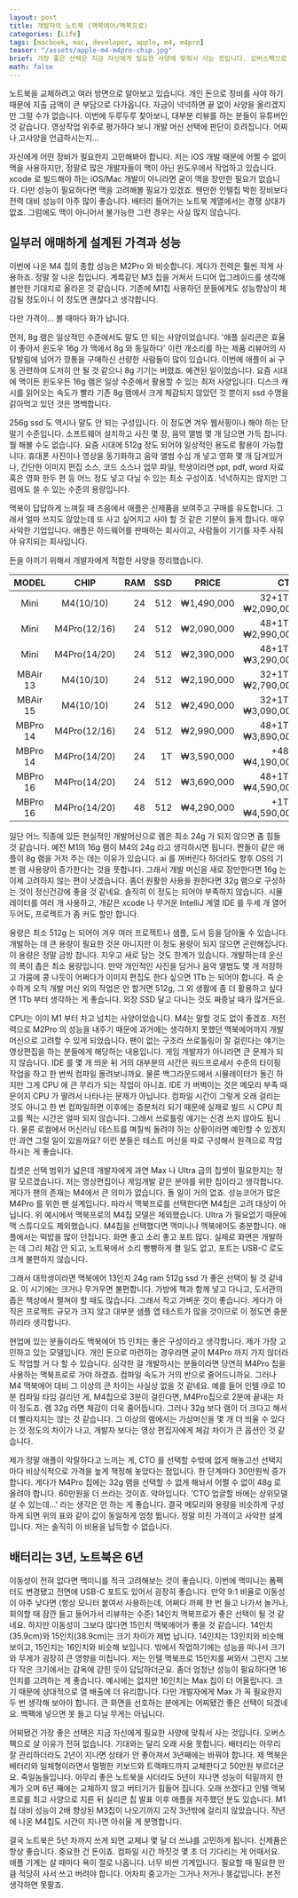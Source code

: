 ```yaml
---
layout: post
title: 개발자의 노트북 (맥북에어/맥북프로)
categories: [Life]
tags: [macbook, mac, developer, apple, m4, m4pro]
teaser: "/assets/apple-m4-m4pro-chip.jpg"
brief: 가장 좋은 선택은 지금 자신에게 필요한 사양에 맞춰서 사는 것입니다. 오버스펙으로 살 이유가 전혀 없습니다. 배터리는 아무리 잘 관리하더라도 3년째에는 바꿔야 합니다. 아무리 좋은 노트북을 사더라도 6년 째에는 교체하지 않고 버티기가 힘듭니다. 오래 쓸 수 없습니다.
math: false
---
```


노트북을 교체하려고 여러 방면으로 알아보고 있습니다. 개인 돈으로 장비를 사야 하기 때문에 지출 금액이 큰 부담으로 다가옵니다. 자금이 넉넉하면 끝 없이 사양을 올리겠지만 그럴 수가 없습니다. 이번에 두루두루 찾아보니, 대부분 리뷰를 하는 분들이 유튜버인 것 같습니다. 영상작업 위주로 평가하다 보니 개발 머신 선택에 판단이 흐려집니다. 어찌나 고사양을 언급하시는지...

자신에게 어떤 장비가 필요한지 고민해봐야 합니다. 저는 iOS 개발 때문에 어쩔 수 없이 맥을 사용하지만, 정말로 많은 개발자들이 맥이 아닌 윈도우에서 작업하고 있습니다. xcode 로 빌드해야 하는 iOS/Mac 개발이 아니라면 굳이 맥을 장만한 필요가 없습니다. 다만 성능이 필요하다면 맥을 고려해볼 필요가 있겠죠. 웬만한 인텔칩 박힌 장비보다 전력 대비 성능이 아주 많이 좋습니다. 배터리 들어가는 노트북 계열에서는 경쟁 상대가 없죠. 그럼에도 맥이 아니어서 불가능한 그런 경우는 사실 많지 않습니다.


## 일부러 애매하게 설계된 가격과 성능
이번에 나온 M4 칩의 종합 성능은 M2Pro 와 비슷합니다. 게다가 전력은 훨씬 적게 사용하죠. 정말 잘 나온 칩입니다. 계륵같던 M3 칩을 거쳐서 드디어 업그레이드를 생각해볼만한 기대치로 올라온 것 같습니다. 기존에 M1칩 사용하던 분들에게도 성능향상이 체감될 정도이니 이 정도면 괜찮다고 생각합니다.

다만 가격이... 볼 때마다 화가 납니다.

먼저, 8g 램은 일상적인 수준에서도 말도 안 되는 사양이었습니다. '애플 실리콘은 효율이 좋아서 윈도우 16g 가 맥에서 8g 와 동일하다' 이런 개소리를 하는 제품 리뷰어의 사탕발림에 넘어가 깡통을 구매하신 선량한 사람들이 많이 있습니다. 이번에 애플이 ai 구동 관련하여 도저히 안 될 것 같으니 8g 기기는 버렸죠. 예견된 일이었습니다. 요즘 시대에 맥이든 윈도우든 16g 램은 일상 수준에서 활용할 수 있는 최저 사양입니다. 디스크 캐시를 읽어오는 속도가 빨라 기존 8g 램에서 크게 체감되지 않았던 것 뿐이지 ssd 수명을 갉아먹고 있던 것은 명백합니다.

256g ssd 도 역시나 말도 안 되는 구성입니다. 이 정도면 겨우 웹서핑이나 해야 하는 단말기 수준입니다. 소프트웨어 설치하고 사진 몇 장, 음악 앨범 몇 개 담으면 가득 찹니다. 뭘 해볼 수도 없습니다. 요즘 시대에 512g 정도 되어야 일상적인 용도로 활용이 가능합니다. 휴대폰 사진이나 영상을 동기화하고 음악 앨범 수십 개 넣고 영화 몇 개 담겨있거나, 간단한 이미지 편집 소스, 코드 소스나 업무 파일, 학생이라면 ppt, pdf, word 자료 혹은 영화 한두 편 등 어느 정도 넣고 다닐 수 있는 최소 구성이죠. 넉넉하지는 않지만 그럼에도 쓸 수 있는 수준의 용량입니다.

맥북이 답답하게 느껴질 때 즈음에서 애플은 신제품을 보여주고 구매를 유도합니다. 그래서 얼마 쓰지도 않았는데 또 사고 싶어지고 사야 할 것 같은 기분이 들게 합니다. 매우 사악한 기업입니다. 애플은 하드웨어를 판매하는 회사이고, 사람들이 기기를 자주 사줘야 유지되는 회사입니다.

돈을 아끼기 위해서 개발자에게 적합한 사양을 정리했습니다.

| MODEL    | CHIP         | RAM | SSD  | PRICE      | CTO |
|:---:     | :---:        | ---:| ---: | :---:      | ---: |
| Mini     | M4(10/10)    | 24 | 512 | ₩1,490,000 | 32+1T = ₩2,090,000 |
| Mini     | M4Pro(12/16) | 24 | 512 | ₩2,090,000 | 48+1T = ₩2,990,000 |
| Mini     | M4Pro(14/20) | 24 | 512 | ₩2,390,000 | 48+1T = ₩3,290,000 |
| MBAir 13 | M4(10/10)    | 24 | 512 | ₩2,190,000 | 32+1T = ₩2,790,000 |
| MBAir 15 | M4(10/10)    | 24 | 512 | ₩2,490,000 | 32+1T = ₩3,090,000 |
| MBPro 14 | M4Pro(12/16) | 24 | 512 | ₩2,990,000 | 48+1T = ₩3,890,000 |
| MBPro 14 | M4Pro(14/20) | 24 | 1T  | ₩3,590,000 |   +48 = ₩4,190,000 |
| MBPro 16 | M4Pro(14/20) | 24 | 512 | ₩3,690,000 | 48+1T = ₩4,590,000 |
| MBPro 16 | M4Pro(14/20) | 48 | 512 | ₩4,290,000 |   +1T = ₩4,590,000 |

일단 어느 직종에 있든 현실적인 개발머신으로 램은 최소 24g 가 되지 않으면 좀 힘들 것 같습니다. 예전 M1의 16g 램이 M4의 24g 라고 생각하시면 됩니다. 짠돌이 같은 애플이 8g 램을 거저 주는 데는 이유가 있습니다. ai 를 꺼버린다 하더라도 향후 OS의 기본 램 사용량이 증가한다는 것을 뜻합니다. 그래서 개발 머신을 새로 장만한다면 16g 는 이제 고려하지 않는 편이 낫겠습니다. 좀더 원활한 사용을 원한다면 32g 램으로 구성하는 것이 정신건강에 좋을 것 같네요. 솔직히 이 정도는 되어야 부족하지 않습니다. 시뮬레이터를 여러 개 사용하고, 개같은 xcode 나 무거운 IntelliJ 계열 IDE 를 두세 개 열어 두어도, 프로젝트가 좀 커도 할만 합니다.

용량은 최소 512g 는 되어야 겨우 여러 프로젝트나 샘플, 도서 등을 담아둘 수 있습니다. 개발하는 데 큰 용량이 필요한 것은 아니지만 이 정도 용량이 되지 않으면 곤란해집니다. 이 용량은 정말 금방 찹니다. 지우고 새로 담는 것도 한계가 있습니다. 개발하는데 운신의 폭이 좁은 최소 용량입니다. 만약 개인적인 사진을 담거나 음악 앨범도 몇 개 저장하고 가뭄에 콩 나듯이 어쩌다가 이미지 편집도 한다 싶으면 1Tb 는 되어야 합니다. 즉 순수하게 오직 개발 머신 외의 작업은 안 할거면 512g, 그 외 생활에 좀 더 활용하고 싶다면 1Tb 부터 생각하는 게 좋습니다. 외장 SSD 달고 다니는 것도 짜증날 때가 많거든요.

CPU는 이미 M1 부터 차고 넘치는 사양이었습니다. M4는 말할 것도 없이 좋겠죠. 저전력으로 M2Pro 의 성능을 내주기 때문에 과거에는 생각하지 못했던 맥북에어까지 개발머신으로 고려할 수 있게 되었습니다. 팬이 없는 구조라 쓰로틀링이 잘 걸린다는 얘기는 영상편집을 하는 분들에게 해당하는 내용입니다. 게임 개발자가 아니라면 큰 문제가 되지 않습니다. IDE 를 몇 개 띄운 뒤 거의 대부분의 시간은 워드프로세서 수준의 타이핑 작업을 하고 한 번씩 컴파일 돌려보니까요. 물론 백그라운드에서 시뮬레이터가 돌긴 하지만 그게 CPU 에 큰 무리가 되는 작업이 아니죠. IDE 가 버벅이는 것은 메모리 부족 때문이지 CPU 가 딸려서 나타나는 문제가 아닙니다. 컴파일 시간이 그렇게 오래 걸리는 것도 아니고 한 번 컴파일하면 이후에는 증분처리 되기 때문에 실제로 빌드 시 CPU 최고를 찍는 시간은 얼마 되지 않습니다. 그래서 쓰로틀링 얘기는 신경 쓰지 않아도 됩니다. 물론 로컬에서 머신러닝 테스트를 며칠씩 돌려야 하는 상황이라면 예민할 수 있겠지만 과연 그럴 일이 있을까요? 이런 분들은 테스트 머신을 따로 구성해서 원격으로 작업하시는 게 좋습니다.

칩셋은 선택 범위가 넓은데 개발자에게 과연 Max 나 Ultra 급의 칩셋이 필요한지는 정말 모르겠습니다. 저는 영상편집이나 게임개발 같은 분야를 위한 칩이라고 생각합니다. 게다가 팬의 존재는 M4에서 큰 의미가 없습니다. 돌 일이 거의 없죠. 성능코어가 많은 M4Pro 를 위한 팬 설계입니다. 따라서 맥북프로를 선택한다면 M4칩은 고려 대상이 아닙니다. 위 예시에서 맥북프로의 M4칩 모델은 제외했습니다. Ultra 가 필요없기 때문에 맥 스튜디오도 제외했습니다. M4칩을 선택했다면 맥미니나 맥북에어도 충분합니다. 애플에서는 떡밥을 많이 던집니다. 화면 좋고 소리 좋고 포트 많다. 실제로 화면은 개발하는 데 그리 체감 안 되고, 노트북에서 소리 빵빵하게 켤 일도 없고, 포트는 USB-C 로도 크게 불편하지 않습니다.

그래서 대학생이라면 맥북에어 13인치 24g ram 512g ssd 가 좋은 선택이 될 것 같네요. 이 시기에는 크거나 무거우면 불편합니다. 가방에 책과 함께 넣고 다니고, 도서관의 좁은 책상에서 펼쳐야 할 때도 많습니다. 그래서 작고 가벼운 것이 좋습니다. 게다가 아직은 프로젝트 규모가 크지 않고 대부분 샘플 앱 테스트가 많을 것이므로 이 정도면 충분하리라 생각합니다.

현업에 있는 분들이라도 맥북에어 15 인치는 좋은 구성이라고 생각합니다. 제가 가장 고민하고 있는 모델입니다. 개인 돈으로 마련하는 경우라면 굳이 M4Pro 까지 가지 않더라도 작업할 거 다 할 수 있습니다. 심각한 걸 개발하시는 분들이라면 당연히 M4Pro 칩을 사용하는 맥북프로로 가야 하겠죠. 컴파일 속도가 거의 반으로 줄어드니까요. 그러나 M4 맥북에어 대비 그 이상의 큰 차이는 사실상 없을 것 같네요. 예를 들어 인텔 i9로 10분 컴파일 타임 걸리던 게, M4칩으로 3분이 걸린다면, M4Pro칩으로 2분에 끝내는 차이 정도죠. 램 32g 라면 체감이 더욱 줄어듭니다. 그러나 32g 보다 램이 더 크다고 해서 더 빨라지지는 않는 것 같습니다. 그 이상의 램에서는 가상머신을 몇 개 더 띄울 수 있다는 것 정도의 차이가 나고, 개발자 보다는 영상 편집자에게 체감 차이가 큰 옵션인 것 같습니다.

제가 정말 애플이 악랄하다고 느끼는 게, CTO 를 선택할 수밖에 없게 해놓고선 선택지마다 비상식적으로 가격을 높게 책정해 놓았다는 점입니다. 한 단계마다 30만원씩 증가합니다. 게다가 M4Pro 칩에는 32g 램을 선택할 수 없게 해놔서 어쩔 수 없이 48g 로 올려야 합니다. 60만원을 더 쓰라는 것이죠. 악마입니다. 'CTO 업글할 바에는 상위모델 살 수 있는데...' 라는 생각은 안 하는 게 좋습니다. 결국 메모리와 용량을 비슷하게 구성하게 되면 위의 표와 같이 값이 동일하게 엄청 뜁니다. 정말 미친 가격이고 사악한 설계입니다. 저는 솔직히 이 비용을 납득할 수 없습니다.


## 배터리는 3년, 노트북은 6년
이동성이 전혀 없다면 맥미니를 적극 고려해보는 것이 좋습니다. 이번에 맥미니는 폼펙터도 변경됐고 전면에 USB-C 포트도 있어서 굉장히 좋습니다. 만약 9:1 비율로 이동성이 아주 낮다면 (항상 모니터 붙여서 사용하는데, 어쩌다 까페 한 번 들고 나가서 놀거나, 회의할 때 잠깐 들고 들어가서 리뷰하는 수준) 14인치 맥북프로가 좋은 선택이 될 것 같네요. 하지만 이동성이 그보다 많다면 15인치 맥북에어가 좋을 것 같습니다. 14인치(35.9cm)와 15인치(38.9cm)는 크기 차이가 제법 납니다. 14인치는 13인치와 비슷해 보이고, 15인치는 16인치와 비슷해 보입니다. 밖에서 작업하기에는 성능을 떠나서 크기와 무게가 굉장히 큰 영향을 미칩니다. 저는 인텔 맥북프로 15인치를 써와서 그런지 그보다 작은 크기에서는 감옥에 갇힌 듯이 답답하더군요. 좀더 엄청난 성능이 필요하다면 16인치를 고려하는 게 좋습니다. 예시에는 없지만 16인치는 Max 칩이 더 어울립니다. 크기 때문에 상대적으로 열 배출에 더 유리합니다. 다만 개발자에게 Max 가 꼭 필요한지 두 번 생각해 보아야 합니다. 큰 화면을 선호하는 분에게는 어찌됐건 좋은 선택이 되겠네요. 백팩에 넣으면 못 들고 다닐 무게는 아닙니다.

어찌됐건 가장 좋은 선택은 지금 자신에게 필요한 사양에 맞춰서 사는 것입니다. 오버스펙으로 살 이유가 전혀 없습니다. 기대와는 달리 오래 사용 못합니다. 배터리는 아무리 잘 관리하더라도 2년이 지나면 상태가 안 좋아져서 3년째에는 바꿔야 합니다. 제 맥북은 배터리와 일체형이라면서 멀쩡한 키보드와 트랙패드까지 교체한다고 50만원 부르더군요. 죽일놈들입니다. 아무리 좋은 노트북을 사더라도 5년이 지나면 성능이 턱밑까지 한계가 오며 6년 째에는 교체하지 않고 버티기가 힘들어 집니다. 오래 쓰겠다고 인텔 맥북프로를 최고 사양으로 지른 뒤 실리콘 칩 발표 이후 애플을 저주했던 분도 있습니다. M1 칩 대비 성능이 2배 향상된 M3칩이 나오기까지 고작 3년밖에 걸리지 않았습니다. 작년에 나온 M4칩도 시간이 지나면 아쉬울 게 분명합니다.

결국 노트북은 5년 차까지 쓰게 되면 교체냐 몇 달 더 쓰냐를 고민하게 됩니다. 신제품은 항상 좋습니다. 중요한 건 돈이죠. 컴파일 시간 까짓것 몇 초 더 기다리는 게 어때서요. 애플 기계는 살 때마다 욕이 절로 나옵니다. 너무 비싼 기계입니다. 필요할 때 필요한 만큼 적당히 사서 쓰고 버려야 합니다. 어차피 중고가는 그거나 저거나 똥값입니다. 본전 생각하면 못팔죠.

